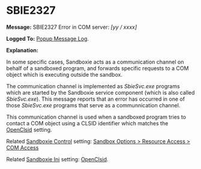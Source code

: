 # SBIE2327


**Message:** SBIE2327 Error in COM server: _[yy / xxxx]_

**Logged To:** [Popup Message Log](PopupMessageLog.md).

**Explanation:**

In some specific cases, Sandboxie acts as a communication channel on behalf of a sandboxed program, and forwards specific requests to a COM object which is executing outside the sandbox.

The communication channel is implemented as _SbieSvc.exe_ programs which are started by the Sandboxie service component (which is also called _SbieSvc.exe_). This message reports that an error has occurred in one of those _SbieSvc.exe_ programs that serve as a communnication channel.

This communication channel is used when a sandboxed program tries to contact a COM object using a CLSID identifier which matches the [OpenClsid](OpenClsid.md) setting.

Related [Sandboxie Control](SP_SBControl.md) setting: [Sandbox Options > Resource Access > COM Access](ResourceAccessSettings.md#com-access)

Related [Sandboxie Ini](SandboxieIni.md) setting: [OpenClsid](OpenClsid.md).
